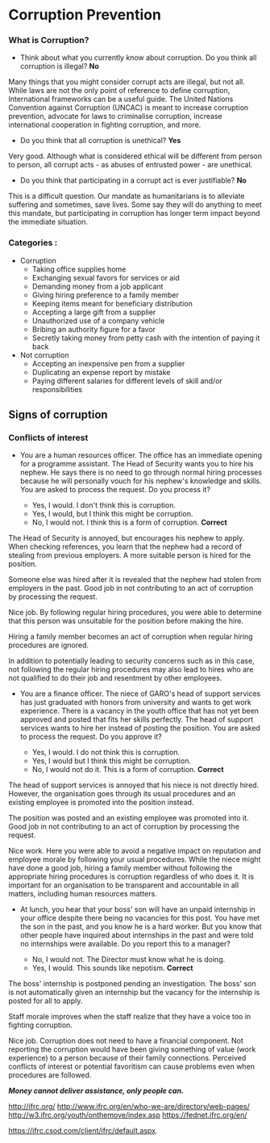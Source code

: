 # Corruption Prevention

### What is Corruption?

* Think about what you currently know about corruption. Do you think all corruption is illegal? **No**

Many things that you might consider corrupt acts are illegal, but not all. While laws are not the only point of reference to define corruption, International frameworks can be a useful guide. The United Nations Convention against Corruption (UNCAC) is meant to increase corruption prevention, advocate for laws to criminalise corruption, increase international cooperation in fighting corruption, and more.

* Do you think that all corruption is unethical? **Yes**

Very good. Although what is considered ethical will be different from person to person, all corrupt acts - as abuses of entrusted power - are unethical.

* Do you think that participating in a corrupt act is ever justifiable? **No**

This is a difficult question. Our mandate as humanitarians is to alleviate suffering and sometimes, save lives. Some say they will do anything to meet this mandate, but participating in corruption has longer term impact beyond the immediate situation.

### Categories :

* Corruption
	* Taking office supplies home
	* Exchanging sexual favors for services or aid
	* Demanding money from a job applicant
	* Giving hiring preference to a family member
	* Keeping items meant for beneficiary distribution
	* Accepting a large gift from a supplier
	* Unauthorized use of a company vehicle
	* Bribing an authority figure for a favor
	* Secretly taking money from petty cash with the intention of paying it back
* Not corruption
	* Accepting an inexpensive pen from a supplier
	* Duplicating an expense report by mistake
	* Paying different salaries for different levels of skill and/or responsibilities

## Signs of corruption

### Conflicts of interest

* You are a human resources officer. The office has an immediate opening for a programme assistant. The Head of Security wants you to hire his nephew. He says there is no need to go through normal hiring processes because he will personally vouch for his nephew's knowledge and skills. You are asked to process the request. Do you process it?
	
	* Yes, I would. I don't think this is corruption.
	* Yes, I would, but I think this might be corruption.
	* No, I would not. I think this is a form of corruption. **Correct**

The Head of Security is annoyed, but encourages his nephew to apply. When checking references, you learn that the nephew had a record of stealing from previous employers. A more suitable person is hired for the position.

Someone else was hired after it is revealed that the nephew had stolen from employers in the past. Good job in not contributing to an act of corruption by processing the request.

Nice job. By following regular hiring procedures, you were able to determine that this person was unsuitable for the position before making the hire.

Hiring a family member becomes an act of corruption when regular hiring procedures are ignored.

In addition to potentially leading to security concerns such as in this case, not following the regular hiring procedures may also lead to hires who are not qualified to do their job and resentment by other employees.

* You are a finance officer. The niece of GARO's head of support services has just graduated with honors from university and wants to get work experience. There is a vacancy in the youth office that has not yet been approved and posted that fits her skills perfectly. The head of support services wants to hire her instead of posting the position. You are asked to process the request. Do you approve it?
	
	* Yes, I would. I do not think this is corruption.
	* Yes, I would but I think this might be corruption.
	* No, I would not do it. This is a form of corruption. **Correct**

The head of support services is annoyed that his niece is not directly hired. However, the organisation goes through its usual procedures and an existing employee is promoted into the position instead.

The position was posted and an existing employee was promoted into it. Good job in not contributing to an act of corruption by processing the request.

Nice work. Here you were able to avoid a negative impact on reputation and employee morale by following your usual procedures. While the niece might have done a good job, hiring a family member without following the appropriate hiring procedures is corruption regardless of who does it. It is important for an organisation to be transparent and accountable in all matters, including human resources matters.

* At lunch, you hear that your boss' son will have an unpaid internship in your office despite there being no vacancies for this post. You have met the son in the past, and you know he is a hard worker. But you know that other people have inquired about internships in the past and were told no internships were available. Do you report this to a manager?
	
	* No, I would not. The Director must know what he is doing.
	* Yes, I would. This sounds like nepotism. **Correct**

The boss' internship is postponed pending an investigation. The boss' son is not automatically given an internship but the vacancy for the internship is posted for all to apply.

Staff morale improves when the staff realize that they have a voice too in fighting corruption.

Nice job. Corruption does not need to have a financial component. Not reporting the corruption would have been giving something of value (work experience) to a person because of their family connections. Perceived conflicts of interest or potential favoritism can cause problems even when procedures are followed.

**_Money cannot deliver assistance, only people can._**

http://ifrc.org/
http://www.ifrc.org/en/who-we-are/directory/web-pages/
http://w3.ifrc.org/youth/onthemove/index.asp
https://fednet.ifrc.org/en/

https://ifrc.csod.com/client/ifrc/default.aspx.


